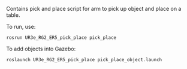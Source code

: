 Contains pick and place script for arm to pick up object and place on a table. 


To run, use: 

	rosrun UR3e_RG2_ER5_pick_place pick_place

To add objects into Gazebo: 
	
	roslaunch UR3e_RG2_ER5_pick_place pick_place_object.launch
